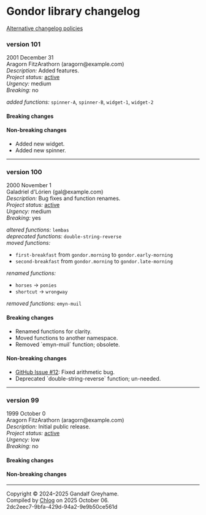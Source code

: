 
  <body>
    <h1>
      Gondor library changelog
    </h1><a href="https://example.com">Alternative changelog policies</a>
    <section>
      <h3 id="v101">
        version 101
      </h3>
      <p>
        2001 December 31<br>
        Aragorn FitzArathorn (aragorn@example.com)<br>
        <em>Description:</em> Added features.<br>
        <em>Project status:</em> <a href="https://github.com/metosin/open-source/blob/main/project-status.md">active</a><br>
        <em>Urgency:</em> medium<br>
        <em>Breaking:</em> no
      </p>
      <p></p>
      <div>
        <em>added functions:</em> <code>spinner-A</code>, <code>spinner-B</code>, <code>widget-1</code>, <code>widget-2</code>
      </div>
      <p></p>
      <div>
        <h4>
          Breaking changes
        </h4>
        <ul></ul>
        <h4>
          Non-breaking changes
        </h4>
        <ul>
          <li>
            <div>
              Added new widget.
            </div>
          </li>
          <li>
            <div>
              Added new spinner.
            </div>
          </li>
        </ul>
      </div>
      <hr>
    </section>
    <section>
      <h3 id="v100">
        version 100
      </h3>
      <p>
        2000 November 1<br>
        Galadriel d&apos;Lórien (gal@example.com)<br>
        <em>Description:</em> Bug fixes and function renames.<br>
        <em>Project status:</em> <a href="https://github.com/metosin/open-source/blob/main/project-status.md">active</a><br>
        <em>Urgency:</em> medium<br>
        <em>Breaking:</em> yes
      </p>
      <p></p>
      <div>
        <em>altered functions:</em> <code>lembas</code>
      </div>
      <div>
        <em>deprecated functions:</em> <code>double-string-reverse</code>
      </div>
      <div>
        <em>moved functions:</em>
        <ul>
          <li>
            <code>first-breakfast</code> from <code>gondor.morning</code> to <code>gondor.early-morning</code>
          </li>
          <li>
            <code>second-breakfast</code> from <code>gondor.morning</code> to <code>gondor.late-morning</code>
          </li>
        </ul>
      </div>
      <div>
        <em>renamed functions:</em>
        <ul>
          <li>
            <code>horses</code> → <code>ponies</code>
          </li>
          <li>
            <code>shortcut</code> → <code>wrongway</code>
          </li>
        </ul>
      </div>
      <div>
        <em>removed functions:</em> <code>emyn-muil</code>
      </div>
      <p></p>
      <div>
        <h4>
          Breaking changes
        </h4>
        <ul>
          <li>
            <div>
              Renamed functions for clarity.
            </div>
          </li>
          <li>
            <div>
              Moved functions to another namespace.
            </div>
          </li>
          <li>
            <div>
              Removed `emyn-muil` function; obsolete.
            </div>
          </li>
        </ul>
        <h4>
          Non-breaking changes
        </h4>
        <ul>
          <li>
            <div>
              <a href="https://example.com">GitHub Issue #12</a>: Fixed arithmetic bug.
            </div>
          </li>
          <li>
            <div>
              Deprecated `double-string-reverse` function; un-needed.
            </div>
          </li>
        </ul>
      </div>
      <hr>
    </section>
    <section>
      <h3 id="v99">
        version 99
      </h3>
      <p>
        1999 October 0<br>
        Aragorn FitzArathorn (aragorn@example.com)<br>
        <em>Description:</em> Initial public release.<br>
        <em>Project status:</em> <a href="https://github.com/metosin/open-source/blob/main/project-status.md">active</a><br>
        <em>Urgency:</em> low<br>
        <em>Breaking:</em> no
      </p>
      <p></p>
      <div>
        <h4>
          Breaking changes
        </h4>
        <ul></ul>
        <h4>
          Non-breaking changes
        </h4>
        <ul></ul>
      </div>
      <hr>
    </section>
    <p id="page-footer">
      Copyright © 2024–2025 Gandalf Greyhame.<br>
      Compiled by <a href="https://github.com/blosavio/chlog">Chlog</a> on 2025 October 06.<span id="uuid"><br>
      2dc2eec7-9bfa-429d-94a2-9e9b50ce561d</span>
    </p>
  </body>
</html>

